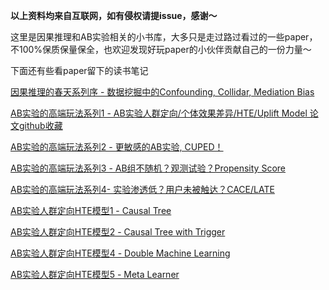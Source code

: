 **以上资料均来自互联网，如有侵权请提issue，感谢～**

这里是因果推理和AB实验相关的小书库，大多只是走过路过看过的一些paper，不100%保质保量保全，也欢迎发现好玩paper的小伙伴贡献自己的一份力量～ 

下面还有些看paper留下的读书笔记

[因果推理的春天系列序 - 数据挖掘中的Confounding, Collidar, Mediation Bias](https://www.cnblogs.com/gogoSandy/p/12001724.html)

[AB实验的高端玩法系列1 - AB实验人群定向/个体效果差异/HTE/Uplift Model 论文github收藏](https://www.cnblogs.com/gogoSandy/p/11711336.html)

[AB实验的高端玩法系列2 - 更敏感的AB实验, CUPED！](https://www.cnblogs.com/gogoSandy/p/11749262.html)

[AB实验的高端玩法系列3 - AB组不随机？观测试验？Propensity Score ](https://www.cnblogs.com/gogoSandy/p/11796536.html)

[AB实验的高端玩法系列4- 实验渗透低？用户未被触达？CACE/LATE ](https://www.cnblogs.com/gogoSandy/p/12467013.html)

[AB实验人群定向HTE模型1 - Causal Tree](https://www.cnblogs.com/gogoSandy/p/11711918.html)

[AB实验人群定向HTE模型2 - Causal Tree with Trigger ](https://www.cnblogs.com/gogoSandy/p/11718313.html)

[AB实验人群定向HTE模型4 - Double Machine Learning](https://www.cnblogs.com/gogoSandy/p/12285168.html)

[AB实验人群定向HTE模型5 - Meta Learner ](https://www.cnblogs.com/gogoSandy/p/12358898.html)
